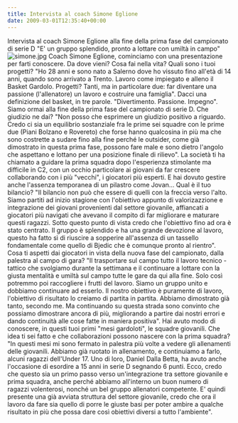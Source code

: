 ```yaml
---
title: Intervista al coach Simone Eglione
date: 2009-03-01T12:35:40+00:00
---
```

Intervista al coach Simone Eglione alla fine della prima fase del campionato di serie D "E' un gruppo splendido, pronto a lottare con umiltà in campo" ![simone.jpg](http://www.basketgardolo.it/wp-content/uploads/2009/03/simone.jpg) Coach Simone Eglione, cominciamo con una presentazione per farti conoscere. Da dove vieni? Cosa fai nella vita? Quali sono i tuoi progetti? "Ho 28 anni e sono nato a Salerno dove ho vissuto fino all'età di 14 anni, quando sono arrivato a Trento. Lavoro come impiegato e alleno il Basket Gardolo. Progetti? Tanti, ma in particolare due: far diventare una passione (l'allenatore) un lavoro e costruire una famiglia". Dacci una definizione del basket, in tre parole. "Divertimento. Passione. Impegno". Siamo ormai alla fine della prima fase del campionato di serie D. Che giudizio ne dai? "Non posso che esprimere un giudizio positivo a riguardo. Credo ci sia un equilibrio sostanziale fra le prime sei squadre con le prime due (Piani Bolzano e Rovereto) che forse hanno qualcosina in più ma che sono costrette a sudare fino alla fine perché le outsider, come già dimostrato in questa prima fase, possono fare male e sono dietro l'angolo che aspettano e lottano per una posizione finale di rilievo". La società ti ha chiamato a guidare la prima squadra dopo l'esperienza stimolante ma difficile in C2, con un occhio particolare ai giovani da far crescere collaborando con i più "vecchi", i giocatori più esperti. E hai dovuto gestire anche l'assenza temporanea di un pilastro come Jovan… Qual è il tuo bilancio? "Il bilancio non può che essere di quelli con la freccia verso l'alto. Siamo partiti ad inizio stagione con l'obiettivo appunto di valorizazzione e integrazione dei giovani provenienti dal settore giovanile, affiancati a giocatori più navigati che avevano il compito di far migliorare e maturare questi ragazzi. Sotto questo punto di vista credo che l'obiettivo fino ad ora è stato centrato. Il gruppo è splendido e ha una grande devozione al lavoro, questo ha fatto sì di riuscire a sopperire all'assenza di un tassello fondamentale come quello di Bjedic che è comunque pronto al rientro".  Cosa ti aspetti dai giocatori in vista della nuova fase del campionato, dalla palestra al campo di gara? "Il trasportare sul campo tutto il lavoro tecnico - tattico che svolgiamo durante la settimana e il continuare a lottare con la giusta mentalità e umiltà sul campo tutte le gare da qui alla fine. Solo così potremmo poi raccogliere i frutti del lavoro. Siamo un gruppo unito e dobbiamo continuare ad esserlo. Il nostro obiettivo è puramente di lavoro, l'obiettivo di risultato lo creiamo di partita in partita. Abbiamo dimostrato già tanto, secondo me. Ma continuando su questa strada sono convinto che possiamo dimostrare ancora di più, migliorando a partire dai nostri errori e dando continuità alle cose fatte in maniera positiva". Hai avuto modo di conoscere, in questi tuoi primi "mesi gardoloti", le squadre giovanili. Che idea ti sei fatto e che collaborazioni possono nascere con la prima squadra? "In questi mesi mi sono fermato in palestra più volte a vedere gli allenamenti delle giovanili. Abbiamo già ruotato in allenamento, e continuiamo a farlo, alcuni ragazzi dell'Under 17. Uno di loro, Daniel Dalla Betta, ha avuto anche l'occasione di esordire a 15 anni in serie D segnando 6 punti. Ecco, credo che questo sia un primo passo verso un'integrazione tra settore giovanile e prima squadra, anche perché abbiamo all'interno un buon numero di ragazzi volenterosi, nonché un bel gruppo allenatori competente. E' quindi presente una già avviata struttura del settore giovanile, credo che ora il lavoro da fare sia quello di porre le giuste basi per poter ambire a qualche risultato in più che possa dare così obiettivi diversi a tutto l'ambiente".